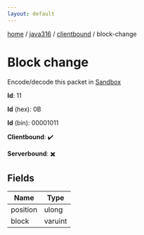 ```yaml
---
layout: default
---
```


[home](/)  /  [java316](/protocol/java316)  /  [clientbound](/protocol/java316/clientbound)  /  block-change

# Block change

Encode/decode this packet in [Sandbox](../../../sandbox/java316#clientbound.block_change)

**Id**: 11

**Id** (hex): 0B

**Id** (bin): 00001011

**Clientbound**: ✔️

**Serverbound**: ✖️

## Fields

Name | Type
---|---
position | ulong
block | varuint
